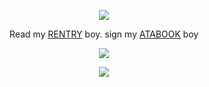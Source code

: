   <p align="center"> <img src="https://i.postimg.cc/667dYBs8/1be214b07ea825783f5a9929a83dc8412bdf6f06.webp"> </p>
  
<p align="center"> Read my <a href="https://rentry.org/exentaser">RENTRY</a> boy. sign my <a href="https://atabook.](https://aoiveae.atabook.org">ATABOOK</a> boy </p>

  <p align="center"> <img src="https://i.postimg.cc/667dYBs8/1be214b07ea825783f5a9929a83dc8412bdf6f06.webp"> </p>

<p align="center"> <img src="https://i.postimg.cc/WbZZgxSL/wlc.png">   </p>
